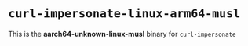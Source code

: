 # `curl-impersonate-linux-arm64-musl`

This is the **aarch64-unknown-linux-musl** binary for `curl-impersonate`
